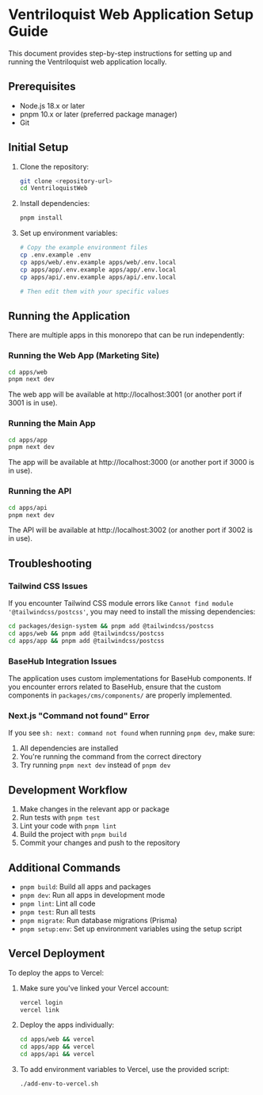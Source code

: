 # Ventriloquist Web Application Setup Guide

This document provides step-by-step instructions for setting up and running the Ventriloquist web application locally.

## Prerequisites

- Node.js 18.x or later
- pnpm 10.x or later (preferred package manager)
- Git

## Initial Setup

1. Clone the repository:
   ```bash
   git clone <repository-url>
   cd VentriloquistWeb
   ```

2. Install dependencies:
   ```bash
   pnpm install
   ```

3. Set up environment variables:
   ```bash
   # Copy the example environment files
   cp .env.example .env
   cp apps/web/.env.example apps/web/.env.local
   cp apps/app/.env.example apps/app/.env.local
   cp apps/api/.env.example apps/api/.env.local
   
   # Then edit them with your specific values
   ```

## Running the Application

There are multiple apps in this monorepo that can be run independently:

### Running the Web App (Marketing Site)

```bash
cd apps/web
pnpm next dev
```

The web app will be available at http://localhost:3001 (or another port if 3001 is in use).

### Running the Main App

```bash
cd apps/app
pnpm next dev
```

The app will be available at http://localhost:3000 (or another port if 3000 is in use).

### Running the API

```bash
cd apps/api
pnpm next dev
```

The API will be available at http://localhost:3002 (or another port if 3002 is in use).

## Troubleshooting

### Tailwind CSS Issues

If you encounter Tailwind CSS module errors like `Cannot find module '@tailwindcss/postcss'`, you may need to install the missing dependencies:

```bash
cd packages/design-system && pnpm add @tailwindcss/postcss
cd apps/web && pnpm add @tailwindcss/postcss
cd apps/app && pnpm add @tailwindcss/postcss
```

### BaseHub Integration Issues

The application uses custom implementations for BaseHub components. If you encounter errors related to BaseHub, ensure that the custom components in `packages/cms/components/` are properly implemented.

### Next.js "Command not found" Error

If you see `sh: next: command not found` when running `pnpm dev`, make sure:
1. All dependencies are installed
2. You're running the command from the correct directory
3. Try running `pnpm next dev` instead of `pnpm dev`

## Development Workflow

1. Make changes in the relevant app or package
2. Run tests with `pnpm test`
3. Lint your code with `pnpm lint`
4. Build the project with `pnpm build`
5. Commit your changes and push to the repository

## Additional Commands

- `pnpm build`: Build all apps and packages
- `pnpm dev`: Run all apps in development mode
- `pnpm lint`: Lint all code
- `pnpm test`: Run all tests
- `pnpm migrate`: Run database migrations (Prisma)
- `pnpm setup:env`: Set up environment variables using the setup script

## Vercel Deployment

To deploy the apps to Vercel:

1. Make sure you've linked your Vercel account:
   ```bash
   vercel login
   vercel link
   ```

2. Deploy the apps individually:
   ```bash
   cd apps/web && vercel
   cd apps/app && vercel
   cd apps/api && vercel
   ```

3. To add environment variables to Vercel, use the provided script:
   ```bash
   ./add-env-to-vercel.sh
   ``` 
